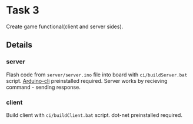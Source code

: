 # Task 3
Create game functional(client and server sides).

## Details 
### server
Flash code from `server/server.ino` file into board with `ci/buildServer.bat` script. [Arduino-cli](https://arduino.github.io/arduino-cli/1.1/installation/#latest-release "arduino-cli") preinstalled required.
Server works by recieving command - sending response.

### client
Build client with `ci/buildClient.bat` script. dot-net preinstalled required.
